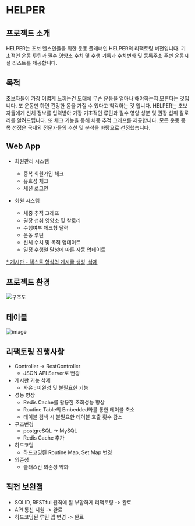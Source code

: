 # HELPER

프로젝트 소개
------
HELPER는 초보 헬스인들을 위한 운동 플래너인 HELPER의 리팩토링 버전입니다.
기초적인 운동 루틴과 필수 영양소 수치 및 수행 기록과 수치변화 및 등록주소 주변 운동시설 리스트를 제공합니다.


목적
------
초보자들이 가장 어렵게 느끼는건 도대체 무슨 운동을 얼마나 해야하는지 모른다는 것입니다.
또 운동만 하면 건강한 몸을 가질 수 있다고 착각하는 것 입니다. HELPER는 초보자들에게 
신체 정보를 입력받아 가장 기초적인 루틴과 필수 영양 성분 및 권장 섭취 칼로리를 알려드립니다.
또 체크 기능을 통해 체중 추적 그래프를 제공합니다.
모든 운동 종목 선정은 국내외 전문가들의 추천 및 분석을 바탕으로 선정했습니다.

Web App
------
* 회원관리 시스템
  - 중복 회원가입 체크
  - 유효성 체크
  - 세션 로그인

* 회원 시스템
  - 체중 추적 그래프
  - 권장 섭취 영양소 및 칼로리
  - 수행여부 체크형 달력
  - 운동 루틴
  - 신체 수치 및 목적 업데이트
  - 일정 수행일 달성에 따른 자동 업데이트

<U>* 게시판 </U>
  <U>- 텍스트 형식의 게시글 생성, 삭제 </U>

프로젝트 환경
------
![구조도](https://github.com/kim-0zzy/HELPER/assets/117063670/a8446d27-493b-443b-92e0-34e361f00e61)


테이블
------
![image](https://github.com/kim-0zzy/HELPER/assets/117063670/8f03c57f-92f9-4930-ba9b-c6b598d5d988)

리팩토링 진행사항
------
* Controller -> RestController
  - JSON API Server로 변경
* 게시판 기능 삭제
  - 사유 : 미완성 및 불필요한 기능
* 성능 향상
  - Redis Cache를 활용한 조회성능 향상
  - Routine Table의 Embedded화를 통한 테이블 축소
  - 테이블 검색 시 불필요한 테이블 호출 횟수 감소
* 구조변경
  - postgreSQL -> MySQL
  - Redis Cache 추가
* 하드코딩
  - 하드코딩된 Routine Map, Set Map 변경
* 의존성
  - 클래스간 의존성 약화
  

직전 보완점
-----
  * SOLID, RESTful 원칙에 잘 부합하게 리팩토링 -> 완료
  * API 통신 지원 -> 완료
  * 하드코딩된 루틴 맵 변경 -> 완료
